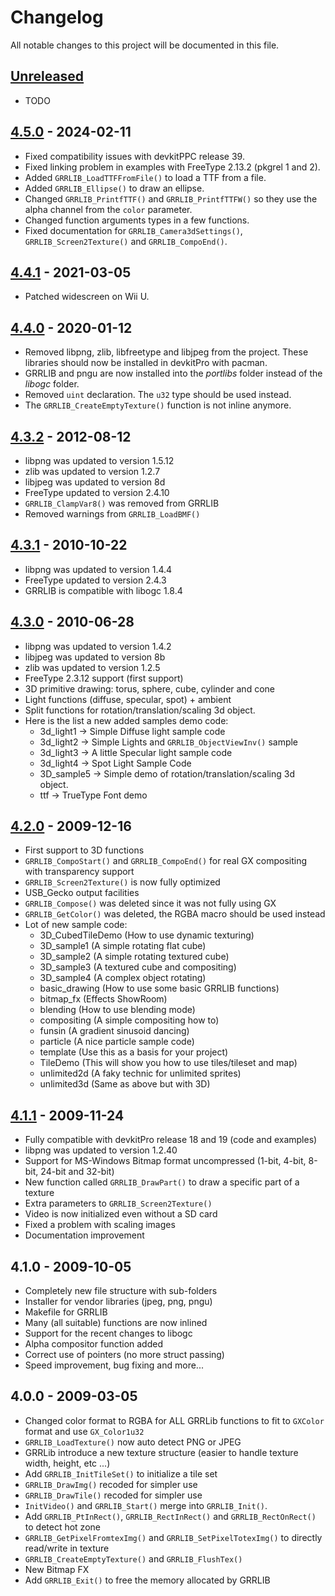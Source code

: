 # Changelog

All notable changes to this project will be documented in this file.

## [Unreleased][]

- TODO

## [4.5.0][] - 2024-02-11

- Fixed compatibility issues with devkitPPC release 39.
- Fixed linking problem in examples with FreeType 2.13.2 (pkgrel 1 and 2).
- Added `GRRLIB_LoadTTFFromFile()` to load a TTF from a file.
- Added `GRRLIB_Ellipse()` to draw an ellipse.
- Changed `GRRLIB_PrintfTTF()` and `GRRLIB_PrintfTTFW()` so they use the alpha channel from the `color` parameter.
- Changed function arguments types in a few functions.
- Fixed documentation for `GRRLIB_Camera3dSettings()`, `GRRLIB_Screen2Texture()` and `GRRLIB_CompoEnd()`.

## [4.4.1][] - 2021-03-05

- Patched widescreen on Wii U.

## [4.4.0][] - 2020-01-12

- Removed libpng, zlib, libfreetype and libjpeg from the project. These libraries should now be installed in devkitPro with pacman.
- GRRLIB and pngu are now installed into the _portlibs_ folder instead of the _libogc_ folder.
- Removed `uint` declaration. The `u32` type should be used instead.
- The `GRRLIB_CreateEmptyTexture()` function is not inline anymore.

## [4.3.2][] - 2012-08-12

- libpng was updated to version 1.5.12
- zlib was updated to version 1.2.7
- libjpeg was updated to version 8d
- FreeType updated to version 2.4.10
- `GRRLIB_ClampVar8()` was removed from GRRLIB
- Removed warnings from `GRRLIB_LoadBMF()`

## [4.3.1][] - 2010-10-22

- libpng was updated to version 1.4.4
- FreeType updated to version 2.4.3
- GRRLIB is compatible with libogc 1.8.4

## [4.3.0][] - 2010-06-28

- libpng was updated to version 1.4.2
- libjpeg was updated to version 8b
- zlib was updated to version 1.2.5
- FreeType 2.3.12 support (first support)
- 3D primitive drawing: torus, sphere, cube, cylinder and cone
- Light functions (diffuse, specular, spot) + ambient
- Split functions for rotation/translation/scaling 3d object.
- Here is the list a new added samples demo code:
  - 3d_light1 -> Simple Diffuse light sample code
  - 3d_light2 -> Simple Lights and `GRRLIB_ObjectViewInv()` sample
  - 3d_light3 -> A little Specular light sample code
  - 3d_light4 -> Spot Light Sample Code
  - 3D_sample5 -> Simple demo of rotation/translation/scaling 3d object.
  - ttf -> TrueType Font demo

## [4.2.0][] - 2009-12-16

- First support to 3D functions
- `GRRLIB_CompoStart()` and `GRRLIB_CompoEnd()` for real GX compositing with transparency support
- `GRRLIB_Screen2Texture()` is now fully optimized
- USB_Gecko output facilities
- `GRRLIB_Compose()` was deleted since it was not fully using GX
- `GRRLIB_GetColor()` was deleted, the RGBA macro should be used instead
- Lot of new sample code:
  - 3D_CubedTileDemo (How to use dynamic texturing)
  - 3D_sample1 (A simple rotating flat cube)
  - 3D_sample2 (A simple rotating textured cube)
  - 3D_sample3 (A textured cube and compositing)
  - 3D_sample4 (A complex object rotating)
  - basic_drawing (How to use some basic GRRLIB functions)
  - bitmap_fx (Effects ShowRoom)
  - blending (How to use blending mode)
  - compositing (A simple compositing how to)
  - funsin (A gradient sinusoid dancing)
  - particle (A nice particle sample code)
  - template (Use this as a basis for your project)
  - TileDemo (This will show you how to use tiles/tileset and map)
  - unlimited2d (A faky technic for unlimited sprites)
  - unlimited3d (Same as above but with 3D)

## [4.1.1][] - 2009-11-24

- Fully compatible with devkitPro release 18 and 19 (code and examples)
- libpng was updated to version 1.2.40
- Support for MS-Windows Bitmap format uncompressed (1-bit, 4-bit, 8-bit, 24-bit and 32-bit)
- New function called `GRRLIB_DrawPart()` to draw a specific part of a texture
- Extra parameters to `GRRLIB_Screen2Texture()`
- Video is now initialized even without a SD card
- Fixed a problem with scaling images
- Documentation improvement

## 4.1.0 - 2009-10-05

- Completely new file structure with sub-folders
- Installer for vendor libraries (jpeg, png, pngu)
- Makefile for GRRLIB
- Many (all suitable) functions are now inlined
- Support for the recent changes to libogc
- Alpha compositor function added
- Correct use of pointers (no more struct passing)
- Speed improvement, bug fixing and more...

## 4.0.0 - 2009-03-05

- Changed color format to RGBA for ALL GRRLib functions to fit to `GXColor` format and use `GX_Color1u32`
- `GRRLIB_LoadTexture()` now auto detect PNG or JPEG
- GRRLib introduce a new texture structure (easier to handle texture width, height, etc ...)
- Add `GRRLIB_InitTileSet()` to initialize a tile set
- `GRRLIB_DrawImg()` recoded for simpler use
- `GRRLIB_DrawTile()` recoded for simpler use
- `InitVideo()` and `GRRLIB_Start()` merge into `GRRLIB_Init()`.
- Add `GRRLIB_PtInRect()`, `GRRLIB_RectInRect()` and `GRRLIB_RectOnRect()` to detect hot zone
- `GRRLIB_GetPixelFromtexImg()` and `GRRLIB_SetPixelTotexImg()` to directly read/write in texture
- `GRRLIB_CreateEmptyTexture()` and `GRRLIB_FlushTex()`
- New Bitmap FX
- Add `GRRLIB_Exit()` to free the memory allocated by GRRLIB

[unreleased]: https://github.com/GRRLIB/GRRLIB/compare/v4.5.0...HEAD
[4.5.0]: https://github.com/GRRLIB/GRRLIB/compare/v4.4.1...v4.5.0
[4.4.1]: https://github.com/GRRLIB/GRRLIB/compare/v4.4.0...v4.4.1
[4.4.0]: https://github.com/GRRLIB/GRRLIB/compare/4.3.2...v4.4.0
[4.3.2]: https://github.com/GRRLIB/GRRLIB/compare/4.3.1...4.3.2
[4.3.1]: https://github.com/GRRLIB/GRRLIB/compare/4.3.0...4.3.1
[4.3.0]: https://github.com/GRRLIB/GRRLIB/compare/4.2.0...4.3.0
[4.2.0]: https://github.com/GRRLIB/GRRLIB/compare/4.1.1...4.2.0
[4.1.1]: https://github.com/GRRLIB/GRRLIB/compare/4.1.0...4.1.1
